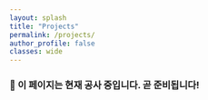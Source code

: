 ```yaml
---
layout: splash
title: "Projects"
permalink: /projects/
author_profile: false
classes: wide
---
```


### 🚧 이 페이지는 현재 공사 중입니다. 곧 준비됩니다!
